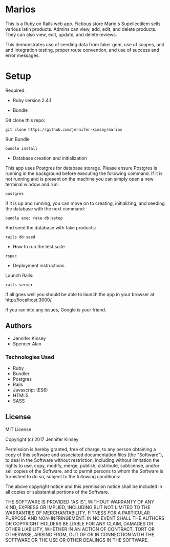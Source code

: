 # Marios

This is a Ruby on Rails web app. Fictious store Mario's Supellectilem sells various latin products. Admins can view, add, edit, and delete products. They can also view, edit, update, and delete reviews.

This demonstrates use of seeding data from faker gem, use of scopes, unit and integration testing, proper route convention, and use of success and error messages.

# Setup

Required:

* Ruby version 2.4.1

* Bundle

Git clone this repo:
```
git clone https://github.com/jennifer-kinsey/marios
```

Run Bundle

```
bundle install
```

* Database creation and initialization

This app uses Postgres for database storage. Please ensure Postgres is running in the background before executing the following command. If it is not running and is present on the machine you can simply open a new terminal window and run:

```
postgres
```

If it is up and running, you can move on to creating, initializing, and seeding the database with the next command:

```
bundle exec rake db:setup
```

And seed the database with fake products:
```
rails db:seed
```

* How to run the test suite

```
rspec
```

* Deployment instructions

Launch Rails:

```
rails server
```

If all goes well you should be able to launch the app in your browser at http://localhost:3000/

If you ran into any issues, Google is your friend.

## Authors

* Jennifer Kinsey
* Spencer Alan

### Technologies Used

* Ruby
* Bundler
* Postgres
* Rails
* Javascript (ES6)
* HTML5
* SASS

## License

MIT License

Copyright (c) 2017 Jennifer Kinsey

Permission is hereby granted, free of charge, to any person obtaining a copy of this software and associated documentation files (the "Software"), to deal in the Software without restriction, including without limitation the rights
to use, copy, modify, merge, publish, distribute, sublicense, and/or sell copies of the Software, and to permit persons to whom the Software is furnished to do so, subject to the following conditions:

The above copyright notice and this permission notice shall be included in all
copies or substantial portions of the Software.

THE SOFTWARE IS PROVIDED "AS IS", WITHOUT WARRANTY OF ANY KIND, EXPRESS OR
IMPLIED, INCLUDING BUT NOT LIMITED TO THE WARRANTIES OF MERCHANTABILITY,
FITNESS FOR A PARTICULAR PURPOSE AND NON-INFRINGEMENT. IN NO EVENT SHALL THE
AUTHORS OR COPYRIGHT HOLDERS BE LIABLE FOR ANY CLAIM, DAMAGES OR OTHER
LIABILITY, WHETHER IN AN ACTION OF CONTRACT, TORT OR OTHERWISE, ARISING FROM,
OUT OF OR IN CONNECTION WITH THE SOFTWARE OR THE USE OR OTHER DEALINGS IN THE
SOFTWARE.
